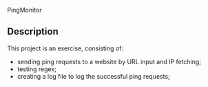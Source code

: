 PingMonitor
## Description
This project is an exercise, consisting of:
- sending ping requests to a website by URL input and IP fetching;
- testing regex;
- creating a log file to log the successful ping requests;
